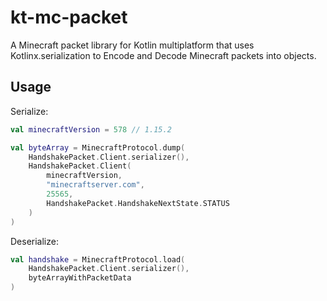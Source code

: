 # kt-mc-packet

A Minecraft packet library for Kotlin multiplatform that uses Kotlinx.serialization 
to Encode and Decode Minecraft packets into objects.

## Usage

Serialize:
```kotlin
val minecraftVersion = 578 // 1.15.2

val byteArray = MinecraftProtocol.dump(
    HandshakePacket.Client.serializer(),
    HandshakePacket.Client(
        minecraftVersion,
        "minecraftserver.com",
        25565,
        HandshakePacket.HandshakeNextState.STATUS
    )
)
```

Deserialize:
```kotlin
val handshake = MinecraftProtocol.load(
    HandshakePacket.Client.serializer(),
    byteArrayWithPacketData
)
```